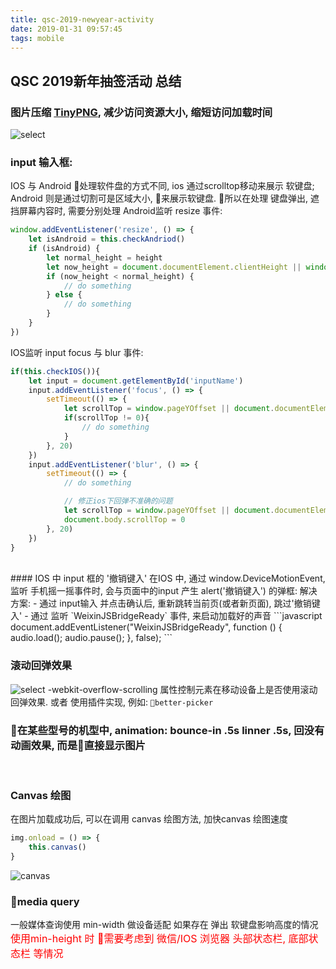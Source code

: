 ```yaml
---
title: qsc-2019-newyear-activity
date: 2019-01-31 09:57:45
tags: mobile
---
```


## QSC 2019新年抽签活动 总结

### 图片压缩 [TinyPNG](https://tinypng.com/),  减少访问资源大小, 缩短访问加载时间
![select](/images/mobile/qsc-2019-newyear-form.png)
<br>
###  input 输入框:
IOS 与 Android 处理软件盘的方式不同, ios 通过scrolltop移动来展示 软键盘; Android 则是通过切割可是区域大小, 来展示软键盘. 所以在处理 键盘弹出, 遮挡屏幕内容时, 需要分别处理
Android监听 resize 事件:
```javascript
window.addEventListener('resize', () => {
    let isAndroid = this.checkAndriod() 
    if (isAndroid) {
        let normal_height = height
        let now_height = document.documentElement.clientHeight || window.innerHeight
        if (now_height < normal_height) {
            // do something
        } else {
            // do something
        }
    }
})
```
IOS监听 input focus 与 blur 事件:
```javascript
if(this.checkIOS()){
    let input = document.getElementById('inputName')
    input.addEventListener('focus', () => {
        setTimeout(() => {
            let scrollTop = window.pageYOffset || document.documentElement.scrollTop || document.body.scrollTop
            if(scrollTop != 0){
                // do something
            }
        }, 20)
    })
    input.addEventListener('blur', () => {
        setTimeout(() => {
            // do something

            // 修正ios下回弹不准确的问题
            let scrollTop = window.pageYOffset || document.documentElement.scrollTop || document.body.scrollTop
            document.body.scrollTop = 0
        }, 20)
    })
}
```
<br>
#### IOS 中 input 框的 '撤销键入'
在IOS 中, 通过 window.DeviceMotionEvent, 监听 手机摇一摇事件时, 会与页面中的input 产生 alert('撤销键入') 的弹框:
解决方案: 
- 通过 input输入 并点击确认后, 重新跳转当前页(或者新页面), 跳过'撤销键入'
- 通过 监听 `WeixinJSBridgeReady` 事件, 来启动加载好的声音
```javascript
document.addEventListener("WeixinJSBridgeReady", function () {
    audio.load();
    audio.pause();
}, false);
```

### 滚动回弹效果

![select](/images/mobile/qsc-2019-newyear-select.png)
-webkit-overflow-scrolling 属性控制元素在移动设备上是否使用滚动回弹效果.
或者 使用插件实现, 例如: `better-picker`
<br>

### 在某些型号的机型中, animation: bounce-in .5s linner .5s, 回没有动画效果, 而是直接显示图片
<br>

### Canvas 绘图
 在图片加载成功后, 可以在调用 canvas 绘图方法, 加快canvas 绘图速度
```javascript
img.onload = () => {
    this.canvas()
}
```
![canvas](/images/mobile/qsc-2019-newyear-canvas.jpeg)
<br>

### media query
一般媒体查询使用 min-width 做设备适配
如果存在 弹出 软键盘影响高度的情况
<font size=3 color=red>使用min-height 时 需要考虑到 微信/IOS 浏览器 头部状态栏, 底部状态栏 等情况</font>